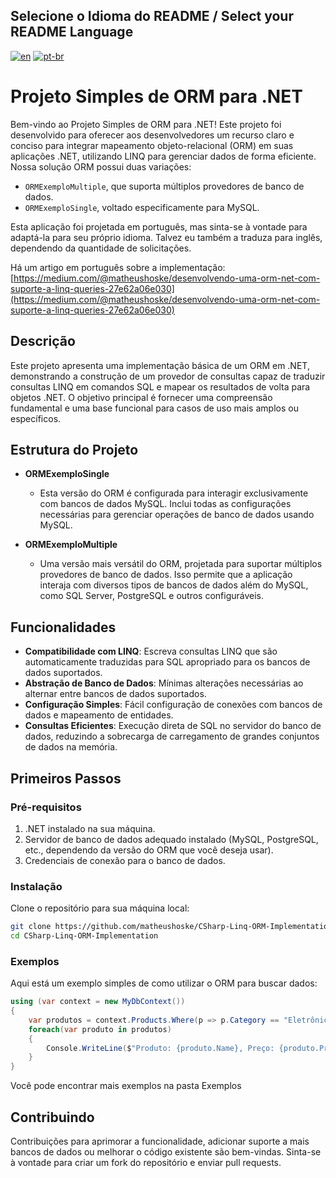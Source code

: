 ## Selecione o Idioma do README / Select your README Language

[![en](https://img.shields.io/badge/lang-en-red.svg)](https://github.com/matheushoske/CSharp-Linq-ORM-Implementation/blob/master/README.md)
[![pt-br](https://img.shields.io/badge/lang-pt--br-green.svg)](https://github.com/matheushoske/CSharp-Linq-ORM-Implementation/blob/master/README.pt-br.md)

# Projeto Simples de ORM para .NET

Bem-vindo ao Projeto Simples de ORM para .NET! Este projeto foi desenvolvido para oferecer aos desenvolvedores um recurso claro e conciso para integrar mapeamento objeto-relacional (ORM) em suas aplicações .NET, utilizando LINQ para gerenciar dados de forma eficiente. Nossa solução ORM possui duas variações:

- `ORMExemploMultiple`, que suporta múltiplos provedores de banco de dados.
- `ORMExemploSingle`, voltado especificamente para MySQL.

Esta aplicação foi projetada em português, mas sinta-se à vontade para adaptá-la para seu próprio idioma. Talvez eu também a traduza para inglês, dependendo da quantidade de solicitações.

Há um artigo em português sobre a implementação:\
[https://medium.com/@matheushoske/desenvolvendo-uma-orm-net-com-suporte-a-linq-queries-27e62a06e030](https://medium.com/@matheushoske/desenvolvendo-uma-orm-net-com-suporte-a-linq-queries-27e62a06e030)

## Descrição

Este projeto apresenta uma implementação básica de um ORM em .NET, demonstrando a construção de um provedor de consultas capaz de traduzir consultas LINQ em comandos SQL e mapear os resultados de volta para objetos .NET. O objetivo principal é fornecer uma compreensão fundamental e uma base funcional para casos de uso mais amplos ou específicos.

## Estrutura do Projeto

- **ORMExemploSingle**

  - Esta versão do ORM é configurada para interagir exclusivamente com bancos de dados MySQL. Inclui todas as configurações necessárias para gerenciar operações de banco de dados usando MySQL.

- **ORMExemploMultiple**

  - Uma versão mais versátil do ORM, projetada para suportar múltiplos provedores de banco de dados. Isso permite que a aplicação interaja com diversos tipos de bancos de dados além do MySQL, como SQL Server, PostgreSQL e outros configuráveis.

## Funcionalidades

- **Compatibilidade com LINQ**: Escreva consultas LINQ que são automaticamente traduzidas para SQL apropriado para os bancos de dados suportados.
- **Abstração de Banco de Dados**: Mínimas alterações necessárias ao alternar entre bancos de dados suportados.
- **Configuração Simples**: Fácil configuração de conexões com bancos de dados e mapeamento de entidades.
- **Consultas Eficientes**: Execução direta de SQL no servidor do banco de dados, reduzindo a sobrecarga de carregamento de grandes conjuntos de dados na memória.

## Primeiros Passos

### Pré-requisitos

1. .NET instalado na sua máquina.
2. Servidor de banco de dados adequado instalado (MySQL, PostgreSQL, etc., dependendo da versão do ORM que você deseja usar).
3. Credenciais de conexão para o banco de dados.

### Instalação

Clone o repositório para sua máquina local:

```bash
git clone https://github.com/matheushoske/CSharp-Linq-ORM-Implementation.git
cd CSharp-Linq-ORM-Implementation
```

### Exemplos

Aqui está um exemplo simples de como utilizar o ORM para buscar dados:
```cs
using (var context = new MyDbContext())
{
    var produtos = context.Products.Where(p => p.Category == "Eletrônicos").ToList();
    foreach(var produto in produtos)
    {
        Console.WriteLine($"Produto: {produto.Name}, Preço: {produto.Price}");
    }
}
```
Você pode encontrar mais exemplos na pasta Exemplos
## Contribuindo

Contribuições para aprimorar a funcionalidade, adicionar suporte a mais bancos de dados ou melhorar o código existente são bem-vindas. Sinta-se à vontade para criar um fork do repositório e enviar pull requests.

